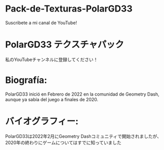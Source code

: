 # Pack-de-Texturas-PolarGD33
Suscribete a mi canal de YouTube!
# PolarGD33 テクスチャパック
私のYouTubeチャンネルに登録してください！
# Biografía:
PolarGD33 inició en Febrero de 2022 en la comunidad de Geometry Dash, aunque ya sabía del juego a finales de 2020.
# バイオグラフィー:
PolarGD33は2022年2月にGeometry Dashコミュニティで開始されましたが、2020年の終わりにゲームについてはすでに知っていました
